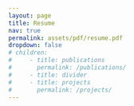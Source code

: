 ```yaml
---
layout: page
title: Resume
nav: true
permalink: assets/pdf/resume.pdf
dropdown: false
# children:
#     - title: publications
#       permalink: /publications/
#     - title: divider
#     - title: projects
#       permalink: /projects/
---
```

